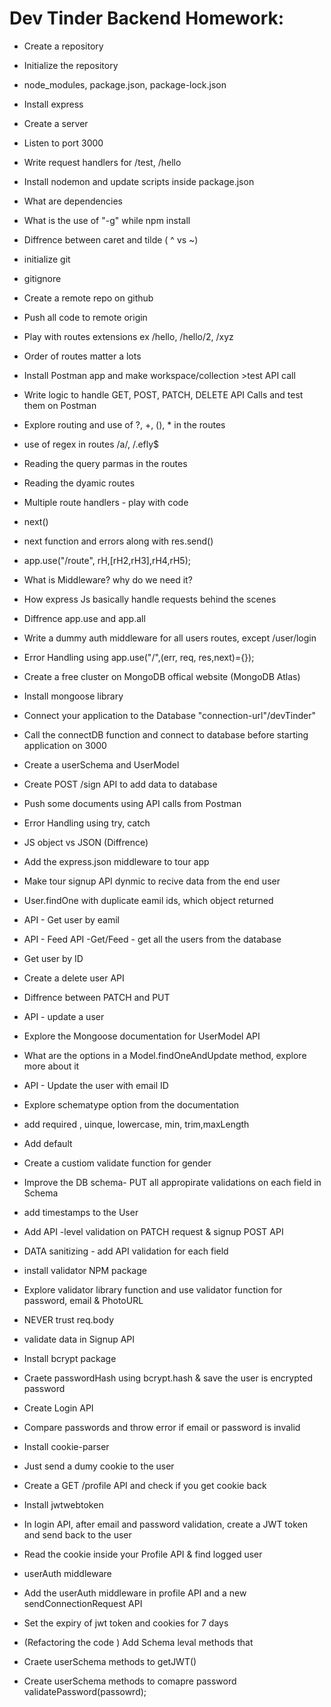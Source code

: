 # Dev Tinder Backend Homework:

- Create a repository
- Initialize the repository
- node_modules, package.json, package-lock.json
- Install express
- Create a server
- Listen to port 3000
- Write request handlers for /test, /hello
- Install nodemon and update scripts inside package.json
- What are dependencies
- What is the use of "-g" while npm install
- Diffrence between caret and tilde ( ^ vs ~)

- initialize git
- gitignore
- Create a remote repo on github
- Push all code to remote origin
- Play with routes extensions ex /hello, /hello/2, /xyz
- Order of routes matter a lots
- Install Postman app and make workspace/collection >test API call
- Write logic to handle GET, POST, PATCH, DELETE API Calls and test them on Postman
- Explore routing and use of ?, +, (), \* in the routes
- use of regex in routes /a/, /.efly$
- Reading the query parmas in the routes
- Reading the dyamic routes

- Multiple route handlers - play with code
- next()
- next function and errors along with res.send()
- app.use("/route", rH,[rH2,rH3],rH4,rH5);
- What is Middleware? why do we need it?
- How express Js basically handle requests behind the scenes
- Diffrence app.use and app.all
- Write a dummy auth middleware for all users routes, except /user/login
- Error Handling using app.use("/",(err, req, res,next)={});

- Create a free cluster on MongoDB offical website (MongoDB Atlas)
- Install mongoose library
- Connect your application to the Database "connection-url"/devTinder"
- Call the connectDB function and connect to database before starting application on 3000
- Create a userSchema and UserModel
- Create POST /sign API to add data to database
- Push some documents using API calls from Postman
- Error Handling using try, catch

- JS object vs JSON (Diffrence)
- Add the express.json middleware to tour app
- Make tour signup API dynmic to recive data from the end user
- User.findOne with duplicate eamil ids, which object returned
- API - Get user by eamil
- API - Feed API -Get/Feed - get all the users from the database
- Get user by ID
- Create a delete user API
- Diffrence between PATCH and PUT
- API - update a user
- Explore the Mongoose documentation for UserModel API
- What are the options in a Model.findOneAndUpdate method, explore more about it
- API - Update the user with email ID

- Explore schematype option from the documentation
- add required , uinque, lowercase, min, trim,maxLength
- Add default
- Create a custiom validate function for gender
- Improve the DB schema- PUT all appropirate validations on each field in Schema
- add timestamps to the User
- Add API -level validation on PATCH request & signup POST API
- DATA sanitizing - add API validation for each field
- install validator NPM package
- Explore validator library function and use validator function for password, email & PhotoURL
- NEVER trust req.body

- validate data in Signup API
- Install bcrypt package
- Craete passwordHash using bcrypt.hash & save the user is encrypted password
- Create Login API
- Compare passwords and throw error if email or password is invalid

- Install cookie-parser
- Just send a dumy cookie to the user
- Create a GET /profile API and check if you get cookie back
- Install jwtwebtoken
- In login API, after email and password validation, create a JWT token and send back to the user
- Read the cookie inside your Profile API & find logged user
- userAuth middleware
- Add the userAuth middleware in profile API and a new sendConnectionRequest API
- Set the expiry of jwt token and cookies for 7 days


- (Refactoring the code ) Add Schema leval methods that 
- Craete userSchema methods to getJWT()
- Create userSchema methods to comapre password validatePassword(passowrd);
